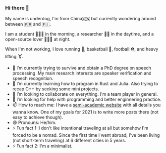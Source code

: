 ### Hi there 👋

<!--
**underdogliu/underdogliu** is a ✨ _special_ ✨ repository because its `README.md` (this file) appears on your GitHub profile.

Here are some ideas to get you started:

- 🔭 I’m currently working on ...
- 🌱 I’m currently learning ...
- 👯 I’m looking to collaborate on ...
- 🤔 I’m looking for help with ...
- 💬 Ask me about ...
- 📫 How to reach me: ...
- 😄 Pronouns: ...
- ⚡ Fun fact: ...
-->

My name is underdog, I'm from China🇨🇳 but currently wondering around between 🇫🇷  and 🇫🇮. 

I am a student 👨🏻‍🏫 in the morning, a researcher 👨‍🎓 in the daytime, and a open-source lover 🧑🏾‍💻 at night.

When I'm not working, I love running 🏃, basketball 🏀, football ⚽️, and heavy lifting 🏋️.

- 🔭 I’m currently trying to survive and obtain a PhD degree on speech processing. My main research interests are speaker verification and speech recognition.
- 🌱 I’m currently learning how to program in Rust and Julia. Also trying to recap C++ by seeking some mini projects.
- 👯 I’m looking to collaborate on everything. I'm a team player in general.
- 🤔 I’m looking for help with programming and better enginnering practice.
- 📫 How to reach me: I have a [semi-academic website](https://underdogliu.github.io) with all details you wanna know. One of my goals for 2021 is to write more posts there (not easy to achieve though).
- 😄 Pronouns: He/him.
- ⚡ Fun fact 1: I don't like intentional traveling at all but somehow I'm forced to be a nomad. Since the first time I went abroad, I've been living (not short-term traveling) at 6 different cities in 5 years.
- ⚡ Fun fact 2: I'm a minimalist.
